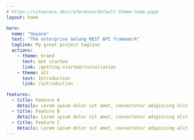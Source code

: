 ```yaml
---
# https://vitepress.dev/reference/default-theme-home-page
layout: home

hero:
  name: "Goyave"
  text: "The enterprise Golang REST API framework"
  tagline: My great project tagline
  actions:
    - theme: brand
      text: Get started
      link: /getting-started/installation
    - theme: alt
      text: Introduction
      link: /introduction

features:
  - title: Feature A
    details: Lorem ipsum dolor sit amet, consectetur adipiscing elit
  - title: Feature B
    details: Lorem ipsum dolor sit amet, consectetur adipiscing elit
  - title: Feature C
    details: Lorem ipsum dolor sit amet, consectetur adipiscing elit
---
```


